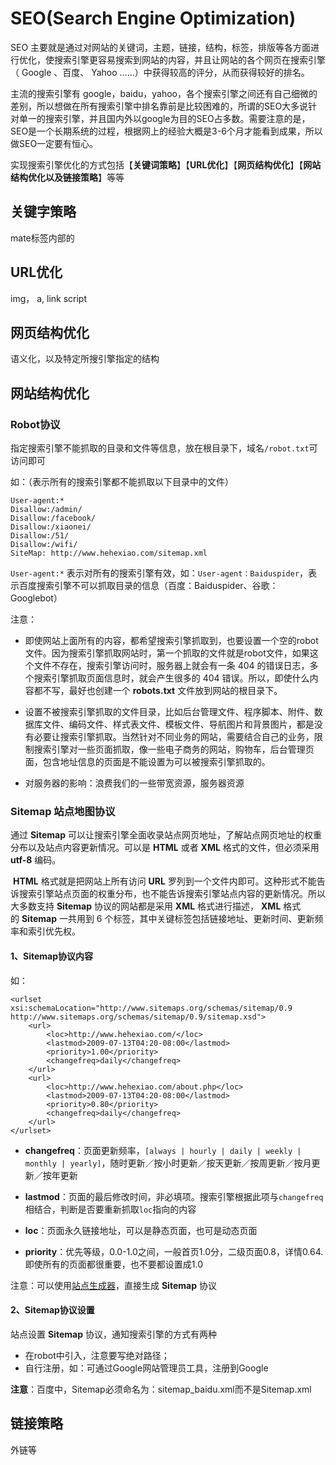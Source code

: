 # SEO(Search Engine Optimization)

SEO 主要就是通过对网站的关键词，主题，链接，结构，标签，排版等各方面进行优化，使搜索引擎更容易搜索到网站的内容，并且让网站的各个网页在搜索引擎（ Google 、百度、 Yahoo ……）中获得较高的评分，从而获得较好的排名。

主流的搜索引擎有 google，baidu，yahoo，各个搜索引擎之间还有自己细微的差别，所以想做在所有搜索引擎中排名靠前是比较困难的，所谓的SEO大多说针对单一的搜索引擎，并且国内外以google为目的SEO占多数。需要注意的是，SEO是一个长期系统的过程，根据网上的经验大概是3-6个月才能看到成果，所以做SEO一定要有恒心。

实现搜索引擎优化的方式包括【**关键词策略**】【**URL优化**】【**网页结构优化**】【**网站结构优化以及链接策略**】等等

## 关键字策略
mate标签内部的

## URL优化
img， a, link script 
 
## 网页结构优化
语义化，以及特定所搜引擎指定的结构

## 网站结构优化
### Robot协议
指定搜索引擎不能抓取的目录和文件等信息，放在根目录下，域名`/robot.txt`可访问即可

如：（表示所有的搜索引擎都不能抓取以下目录中的文件）
```
User-agent:*
Disallow:/admin/
Disallow:/facebook/
Disallow:/xiaonei/
Disallow:/51/
Disallow:/wifi/
SiteMap: http://www.hehexiao.com/sitemap.xml
```
`User-agent:*` 表示对所有的搜索引擎有效，如：`User-agent：Baiduspider`，表示百度搜索引擎不可以抓取目录的信息（百度：Baiduspider、谷歌：Googlebot）

注意：
* 即使网站上面所有的内容，都希望搜索引擎抓取到，也要设置一个空的robot文件。因为搜索引擎抓取网站时，第一个抓取的文件就是robot文件，如果这个文件不存在，搜索引擎访问时，服务器上就会有一条 404 的错误日志，多个搜索引擎抓取页面信息时，就会产生很多的 404 错误。所以，即使什么内容都不写，最好也创建一个 **robots.txt** 文件放到网站的根目录下。

* 设置不被搜索引擎抓取的文件目录，比如后台管理文件、程序脚本、附件、数据库文件、编码文件、样式表文件、模板文件、导航图片和背景图片，都是没有必要让搜索引擎抓取。当然针对不同业务的网站，需要结合自己的业务，限制搜索引擎对一些页面抓取，像一些电子商务的网站，购物车，后台管理页面，包含地址信息的页面是不能设置为可以被搜索引擎抓取的。

* 对服务器的影响：浪费我们的一些带宽资源，服务器资源

### Sitemap 站点地图协议

通过 **Sitemap** 可以让搜索引擎全面收录站点网页地址，了解站点网页地址的权重分布以及站点内容更新情况。可以是 **HTML** 或者 **XML** 格式的文件，但必须采用 **utf-8** 编码。

 **HTML** 格式就是把网站上所有访问 **URL** 罗列到一个文件内即可。这种形式不能告诉搜索引擎站点页面的权重分布，也不能告诉搜索引擎站点内容的更新情况。所以大多数支持 **Sitemap** 协议的网站都是采用 **XML** 格式进行描述， **XML** 格式的 **Sitemap** 一共用到 6 个标签，其中关键标签包括链接地址、更新时间、更新频率和索引优先权。

#### 1、Sitemap协议内容

如：
```
<urlset xsi:schemaLocation="http://www.sitemaps.org/schemas/sitemap/0.9 http://www.sitemaps.org/schemas/sitemap/0.9/sitemap.xsd">
	<url>
		<loc>http://www.hehexiao.com/</loc>
		<lastmod>2009-07-13T04:20-08:00</lastmod>
		<priority>1.00</priority>
		<changefreq>daily</changefreq>
	</url>
	<url>
		<loc>http://www.hehexiao.com/about.php</loc>
		<lastmod>2009-07-13T04:20-08:00</lastmod>
		<priority>0.80</priority>
		<changefreq>daily</changefreq>
	</url>
</urlset>
```
* **changefreq**：页面更新频率，`[always | hourly | daily | weekly | monthly | yearly]`，随时更新／按小时更新／按天更新／按周更新／按月更新／按年更新

* **lastmod**：页面的最后修改时间，非必填项。搜索引擎根据此项与`changefreq`相结合，判断是否要重新抓取`loc`指向的内容

* **loc**：页面永久链接地址，可以是静态页面，也可是动态页面

* **priority**：优先等级，0.0-1.0之间，一般首页1.0分，二级页面0.8，详情0.64.即使所有的页面都很重要，也不要都设置成1.0

注意：可以使用[站点生成器](http://jingyan.baidu.com/album/cd4c2979df975b756e6e60ec.html?picindex=2)，直接生成 **Sitemap** 协议

#### 2、Sitemap协议设置

站点设置 **Sitemap** 协议，通知搜索引擎的方式有两种

* 在robot中引入，注意要写绝对路径；
* 自行注册，如：可通过Google网站管理员工具，注册到Google 

**注意**：百度中，Sitemap必须命名为：sitemap_baidu.xml而不是Sitemap.xml

## 链接策略
外链等